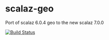 scalaz-geo
==========

Port of scalaz 6.0.4 geo to the new scalaz 7.0.0

[![Build Status](https://travis-ci.org/scalaz/scalaz-geo.png?branch=master)](http://travis-ci.org/scalaz/scalaz-geo)

